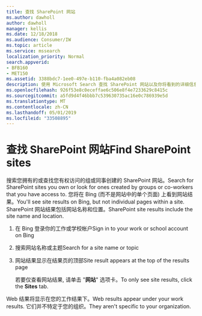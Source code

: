 ```yaml
---
title: 查找 SharePoint 网站
ms.author: dawholl
author: dawholl
manager: kellis
ms.date: 12/18/2018
ms.audience: Consumer/IW
ms.topic: article
ms.service: mssearch
localization_priority: Normal
search.appverid:
- BFB160
- MET150
ms.assetid: 3388bdc7-1ee0-497e-b110-fba4a082eb08
description: 使用 Microsoft Search 查找 SharePoint 网站以及你将看到的详细信息
ms.openlocfilehash: 926f53e8c0eceffae6c506e8f4e7233629c8415c
ms.sourcegitcommit: a5fd9d4f46bbb7c539630735ac16e0c786939e5d
ms.translationtype: MT
ms.contentlocale: zh-CN
ms.lasthandoff: 05/01/2019
ms.locfileid: "33508895"
---
```

# <a name="find-sharepoint-sites"></a><span data-ttu-id="3180d-103">查找 SharePoint 网站</span><span class="sxs-lookup"><span data-stu-id="3180d-103">Find SharePoint sites</span></span>

<span data-ttu-id="3180d-104">搜索您拥有的或查找您有权访问的组或同事创建的 SharePoint 网站。</span><span class="sxs-lookup"><span data-stu-id="3180d-104">Search for SharePoint sites you own or look for ones created by groups or co-workers that you have access to.</span></span> <span data-ttu-id="3180d-105">您将在 Bing (而不是网站中的单个页面) 上看到网站结果。</span><span class="sxs-lookup"><span data-stu-id="3180d-105">You'll see site results on Bing, but not individual pages within a site.</span></span> <span data-ttu-id="3180d-106">SharePoint 网站结果包括网站名称和位置。</span><span class="sxs-lookup"><span data-stu-id="3180d-106">SharePoint site results include the site name and location.</span></span>
  
1. <span data-ttu-id="3180d-107">在 Bing 登录你的工作或学校帐户</span><span class="sxs-lookup"><span data-stu-id="3180d-107">Sign in to your work or school account on Bing</span></span>
    
2. <span data-ttu-id="3180d-108">搜索网站名称或主题</span><span class="sxs-lookup"><span data-stu-id="3180d-108">Search for a site name or topic</span></span>
    
3. <span data-ttu-id="3180d-109">网站结果显示在结果页的顶部</span><span class="sxs-lookup"><span data-stu-id="3180d-109">Site result appears at the top of the results page</span></span>
    
    <span data-ttu-id="3180d-110">若要仅查看网站结果, 请单击 "**网站**" 选项卡。</span><span class="sxs-lookup"><span data-stu-id="3180d-110">To only see site results, click the **Sites** tab.</span></span> 
    
<span data-ttu-id="3180d-111">Web 结果将显示在您的工作结果下。</span><span class="sxs-lookup"><span data-stu-id="3180d-111">Web results appear under your work results.</span></span> <span data-ttu-id="3180d-112">它们并不特定于您的组织。</span><span class="sxs-lookup"><span data-stu-id="3180d-112">They aren't specific to your organization.</span></span>

  

